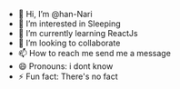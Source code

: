 - 👋 Hi, I’m @han-Nari
- 👀 I’m interested in Sleeping
- 🌱 I’m currently learning ReactJs
- 💞️ I’m looking to collaborate
- 📫 How to reach me send me a message
- 😄 Pronouns: i dont know
- ⚡ Fun fact: There's no fact

<!---
han-Nari/han-Nari is a ✨ special ✨ repository because its `README.md` (this file) appears on your GitHub profile.
You can click the Preview link to take a look at your changes.
--->

